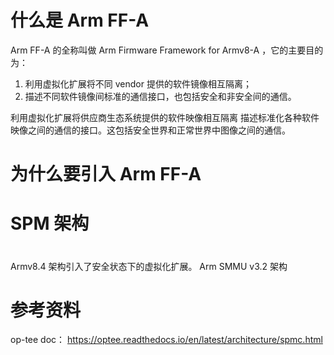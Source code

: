 # 什么是 Arm FF-A
Arm FF-A 的全称叫做 Arm Firmware Framework for Armv8-A ，它的主要目的为：
1. 利用虚拟化扩展将不同 vendor 提供的软件镜像相互隔离；
2. 描述不同软件镜像间标准的通信接口，也包括安全和非安全间的通信。



利用虚拟化扩展将供应商生态系统提供的软件映像相互隔离
描述标准化各种软件映像之间的通信的接口。这包括安全世界和正常世界中图像之间的通信。


# 为什么要引入 Arm FF-A


# SPM 架构


# 
Armv8.4 架构引入了安全状态下的虚拟化扩展。
Arm SMMU v3.2 架构

# 参考资料
op-tee doc：
https://optee.readthedocs.io/en/latest/architecture/spmc.html